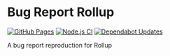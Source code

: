 # Bug Report Rollup

[![GitHub Pages](https://github.com/NatoBoram/bug-report-rollup/actions/workflows/github-pages.yaml/badge.svg)](https://github.com/NatoBoram/bug-report-rollup/actions/workflows/github-pages.yaml) [![Node.js CI](https://github.com/NatoBoram/bug-report-rollup/actions/workflows/node.js.yaml/badge.svg)](https://github.com/NatoBoram/bug-report-rollup/actions/workflows/node.js.yaml) [![Dependabot Updates](https://github.com/NatoBoram/bug-report-rollup/actions/workflows/dependabot/dependabot-updates/badge.svg)](https://github.com/NatoBoram/bug-report-rollup/actions/workflows/dependabot/dependabot-updates)

A bug report reproduction for Rollup

